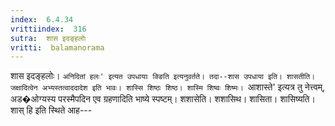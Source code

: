 ```yaml
---
index:  6.4.34
vrittiindex:  316
sutra:  शास इदङ्हलोः
vritti:  balamanorama 
---
```


शास इदङ्हलोः। `अनिदितां हलः' इत्यत उपधायाः क्ङिति इत्यनुवर्तते। तदा--शास उपधाया इति। शासतीति। जक्षादित्वेन अभ्यस्तत्वाददादेश इति भावः। शास्सि शिष्ठः शिष्ठ। शास्मि शिष्वः शिष्मः। `आशास्ते' इत्यत्र तु नेत्त्वम्, अड�ओग्यस्य परस्मैपदिन एव ग्रहणादिति भाष्ये स्पष्टम्। शशासेति। शशासिथ। शासिता। शासिष्यति। शास् हि इति स्थिते आह---

